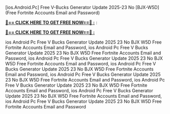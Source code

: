 [ios.Android.Pc] Free V-Bucks Generator Update 2025-23 No [BJX-W5D] (Free Fortnite Accounts Email and Password)

**[🔴== CLICK HERE TO GET FREE NOW==🔴 :](https://oercommons.s3.amazonaws.com/media/courseware/relatedresource/file/all-zit.html)**
:

**[🔴== CLICK HERE TO GET FREE NOW==🔴 :](https://oercommons.s3.amazonaws.com/media/courseware/relatedresource/file/gift-zit.html)**

 ios Android Pc Free V Bucks Generator Update 2025 23 No BJX W5D Free Fortnite Accounts Email and Password, ios Android Pc Free V Bucks Generator Update 2025 23 No BJX W5D Free Fortnite Accounts Email and Password, ios Android Pc Free V Bucks Generator Update 2025 23 No BJX W5D Free Fortnite Accounts Email and Password, ios Android Pc Free V Bucks Generator Update 2025 23 No BJX W5D Free Fortnite Accounts Email and Password, ios Android Pc Free V Bucks Generator Update 2025 23 No BJX W5D Free Fortnite Accounts Email and Password, ios Android Pc Free V Bucks Generator Update 2025 23 No BJX W5D Free Fortnite Accounts Email and Password, ios Android Pc Free V Bucks Generator Update 2025 23 No BJX W5D Free Fortnite Accounts Email and Password, ios Android Pc Free V Bucks Generator Update 2025 23 No BJX W5D Free Fortnite Accounts Email and Password
